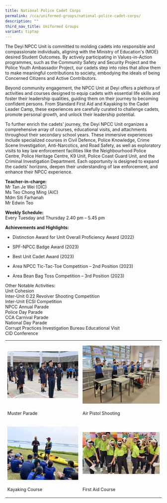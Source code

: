 ```yaml
---
title: National Police Cadet Corps
permalink: /cca/uniformed-groups/national-police-cadet-corps/
description: ""
third_nav_title: Uniformed Groups
variant: tiptap
---
```

<p>The Deyi NPCC Unit is committed to molding cadets into responsible and
compassionate individuals, aligning with the Ministry of Education's (MOE)
desired Student Outcomes. By actively participating in Values-in-Action
programmes, such as the Community Safety and Security Project and the Police
Youth Ambassador Project, our cadets step into roles that allow them to
make meaningful contributions to society, embodying the ideals of being
Concerned Citizens and Active Contributors.</p>
<p>Beyond community engagement, the NPCC Unit at Deyi offers a plethora of
activities and courses designed to equip cadets with essential life skills
and foster their leadership qualities, guiding them on their journey to
becoming confident persons. From Standard First Aid and Kayaking to the
Cadet Leader Camp, these experiences are carefully curated to challenge
cadets, promote personal growth, and unlock their leadership potential.</p>
<p>To further enrich the cadets' journey, the Deyi NPCC Unit organizes a
comprehensive array of courses, educational visits, and attachments throughout
their secondary school years. These immersive experiences include specialized
courses in Civil Defence, Police Knowledge, Crime Scene Investigation,
Anti-Narcotics, and Road Safety, as well as exploratory visits to key law
enforcement facilities like the Neighbourhood Police Centre, Police Heritage
Centre, K9 Unit, Police Coast Guard Unit, and the Criminal Investigation
Department. Each opportunity is designed to expand the cadets' horizons,
deepen their understanding of law enforcement, and enhance their NPCC experience.</p>
<p><strong>Teacher-in-charge:</strong> 
<br>Mr Tan Je Wei (OIC)
<br>Ms Teo Chong Ming (AIC)
<br>Mdm Siti Farhanah
<br>Mr Edwin Teo
<br>
</p>
<p><strong>Weekly Schedule:</strong> 
<br>Every Tuesday and Thursday 2.40 pm – 5.45 pm</p>
<p><strong>Achievements and Highlights:</strong>
</p>
<ul data-tight="true" class="tight">
<li>
<p>Distinction Award for Unit Overall Proficiency Award (2022)
<br>
</p>
</li>
<li>
<p>SPF-NPCC Badge Award (2023)
<br>
</p>
</li>
<li>
<p>Best Unit Cadet Award (2023)
<br>
</p>
</li>
<li>
<p>Area NPCC Tic-Tac-Toe Competition – 2nd Position (2023)
<br>
</p>
</li>
<li>
<p>Area Bean Bag Toss Competition – 3rd Position (2023)
<br>
</p>
</li>
</ul>
<p>Other Notable Activities:
<br>Unit Cohesion
<br>Inter-Unit 0.22 Revolver Shooting Competition
<br>Inter-Unit ECSI Competition
<br>NPCC Annual Parade
<br>Police Day Parade
<br>CCA Carnival Parade
<br>National Day Parade
<br>Corrupt Practices Investigation Bureau Educational Visit
<br>CID Conference</p>
<p></p>
<table>
<tbody>
<tr>
<td rowspan="1" colspan="1">
<p></p>
<div class="isomer-image-wrapper">
<img style="width: 100%" height="auto" width="100%" alt="" src="/images/CCA/Uniform Groups/2024_NPCC_pic_1.png">
</div>
</td>
<td rowspan="1" colspan="1">
<p></p>
<div class="isomer-image-wrapper">
<img style="width: 100%" height="auto" width="100%" alt="" src="/images/CCA/Uniform Groups/2024_NPCC_pic_2.png">
</div>
</td>
</tr>
<tr>
<td rowspan="1" colspan="1">
<p>Muster Parade</p>
</td>
<td rowspan="1" colspan="1">
<p>Air Pistol Shooting</p>
</td>
</tr>
<tr>
<td rowspan="1" colspan="1">
<p></p>
<div class="isomer-image-wrapper">
<img style="width: 100%" height="auto" width="100%" alt="" src="/images/CCA/Uniform Groups/2024_NPCC_pic_3.png">
</div>
</td>
<td rowspan="1" colspan="1">
<p></p>
<div class="isomer-image-wrapper">
<img style="width: 100%" height="auto" width="100%" alt="" src="/images/CCA/Uniform Groups/2024_NPCC_pic_4.png">
</div>
</td>
</tr>
<tr>
<td rowspan="1" colspan="1">
<p>Kayaking Course</p>
</td>
<td rowspan="1" colspan="1">
<p>First Aid Course</p>
</td>
</tr>
</tbody>
</table>
<p>
<br>
</p>